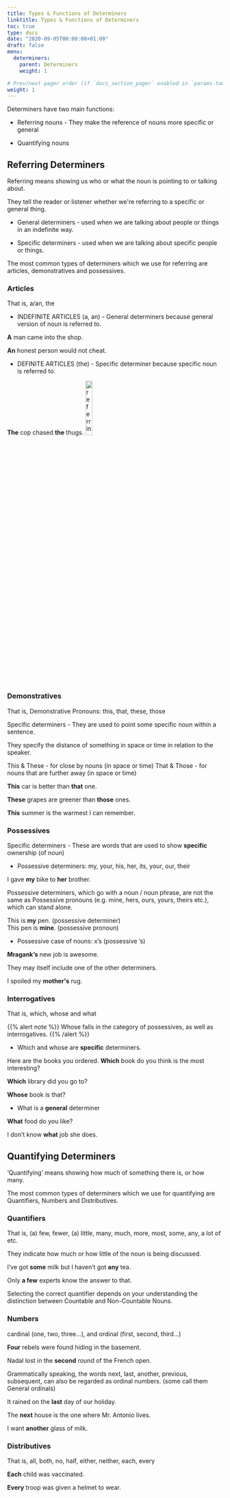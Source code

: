 ```yaml
---
title: Types & Functions of Determiners
linktitle: Types & Functions of Determiners
toc: true
type: docs
date: "2020-09-05T00:00:00+01:00"
draft: false
menu:
  determiners:
    parent: Determiners
    weight: 1

# Prev/next pager order (if `docs_section_pager` enabled in `params.toml`)
weight: 1
---
```


Determiners have two main functions: 

* Referring nouns - They make the reference of nouns more specific or general 

* Quantifying nouns

## Referring Determiners

Referring means showing us who or what the noun is pointing to or talking about. 

They tell the reader or listener whether we're referring to a specific or general thing. 

* General determiners - used when we are talking about people or things in an indefinite way.

* Specific determiners - used when we are talking about specific people or things.

The most common types of determiners which we use for referring are articles, demonstratives and possessives.

### Articles

That is, a/an, the

* INDEFINITE ARTICLES (a, an) - General determiners because general version of noun is referred to.

<b>A</b> man came into the shop.

<b>An</b> honest person would not cheat.

* DEFINITE ARTICLES (the) - Specific determiner because specific noun is referred to.

<b>The</b> cop chased <b>the</b> thugs.
<img src="../../../media/determiner/referring-determiner-the.png" alt="referring determiner the" style="width:18%;height:18%;">

### Demonstratives 

That is, Demonstrative Pronouns: this, that, these, those

Specific determiners - They are used to point some specific noun within a sentence. 

They specify the distance of something in space or time in relation to the speaker. 

This & These - for close by nouns (in space or time)
That & Those - for nouns that are further away (in space or time)

<b>This</b> car is better than <b>that</b> one.

<b>These</b> grapes are greener than <b>those</b> ones.

<b>This</b> summer is the warmest I can remember.

### Possessives

Specific determiners - These are words that are used to show <strong>specific</strong> ownership (of noun) 

* Possessive determiners: my, your, his, her, its, your, our, their

I gave <b>my</b> bike to <b>her</b> brother.

Possessive determiners, which go with a noun / noun phrase, are not the same as Possessive pronouns (e.g. mine, hers, ours, yours, theirs etc.), which can stand alone. 

This is <b>my</b> pen. (possessive determiner) <br>
This pen is <b>mine</b>. (possessive pronoun)

* Possessive case of nouns: x’s (possessive ’s)

<b>Mragank’s</b> new job is awesome.

They may itself include one of the other determiners.

I spoiled my <b>mother's</b> rug.

### Interrogatives

That is, which, whose and what 

{{% alert note %}}
Whose falls in the category of possessives, as well as interrogatives. 
{{% /alert %}}

* Which and whose are <strong>specific</strong> determiners. 

Here are the books you ordered. <b>Which</b> book do you think is the most interesting?

<b>Which</b> library did you go to?

<b>Whose</b> book is that? 

* What is a <strong>general</strong> determiner

<b>What</b> food do you like?

I don’t know <b>what</b> job she does.

## Quantifying Determiners

‘Quantifying’ means showing how much of something there is, or how many.

The most common types of determiners which we use for quantifying are Quantifiers, Numbers and Distributives.

### Quantifiers

That is, (a) few, fewer, (a) little, many, much, more, most, some, any, a lot of etc.

They indicate how much or how little of the noun is being discussed.

I’ve got <b>some</b> milk but I haven’t got <b>any</b> tea.

Only <b>a few</b> experts know the answer to that.

Selecting the correct quantifier depends on your understanding the distinction between Countable and Non-Countable Nouns. 

### Numbers

cardinal (one, two, three…), and ordinal (first, second, third…)

<b>Four</b> rebels were found hiding in the basement.

Nadal lost in the <b>second</b> round of the French open.

Grammatically speaking, the words next, last, another, previous, subsequent, can also be regarded as ordinal numbers. (some call them General ordinals)

It rained on the <b>last</b> day of our holiday.

The <b>next</b> house is the one where Mr. Antonio lives.

I want <b>another</b> glass of milk.

### Distributives 

That is, all, both, no, half, either, neither, each, every

<b>Each</b> child was vaccinated.

<b>Every</b> troop was given a helmet to wear.

